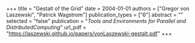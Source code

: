 +++
title = "Gestalt of the Grid"
date = 2004-01-01
authors = ["Gregor von Laszewski", "Patrick Wagstrom"]
publication_types = ["6"]
abstract = ""
selected = "false"
publication = "*Tools and Environments for Parallel and DistributedComputing*"
url_pdf = "https://laszewski.github.io/papers/vonLaszewski-gestalt.pdf"
+++

